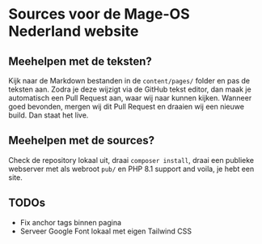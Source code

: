 # Sources voor de Mage-OS Nederland website

## Meehelpen met de teksten?
Kijk naar de Markdown bestanden in de `content/pages/` folder en pas de teksten aan. Zodra je deze wijzigt via de GitHub tekst editor, dan maak je automatisch een Pull Request aan, waar wij naar kunnen kijken. Wanneer goed bevonden, mergen wij dit Pull Request en draaien wij een nieuwe build. Dan staat het live.

## Meehelpen met de sources?
Check de repository lokaal uit, draai `composer install`, draai een publieke webserver met als webroot `pub/` en PHP 8.1 support and voila, je hebt een site.

## TODOs
- Fix anchor tags binnen pagina
- Serveer Google Font lokaal met eigen Tailwind CSS
